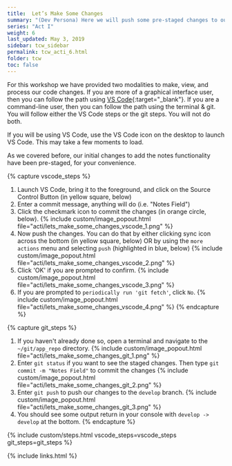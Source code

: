 ```yaml
---
title:  Let’s Make Some Changes
summary: "(Dev Persona) Here we will push some pre-staged changes to our develop feature branch"
series: "Act I"
weight: 6
last_updated: May 3, 2019
sidebar: tcw_sidebar
permalink: tcw_acti_6.html
folder: tcw
toc: false
---
```


For this workshop we have provided two modalities to make, view, and process our code changes. If you are more of a graphical interface user, then you can follow the path using [VS Code](https://code.visualstudio.com/){:target="_blank"}. If you are a command-line user, then you can follow the path using the terminal & git. You will follow either the VS Code steps or the git steps. You will not do both.

If you will be using VS Code, use the VS Code icon on the desktop to launch VS Code. This may take a few moments to load.

As we covered before, our initial changes to add the notes functionality have been pre-staged, for your convenience.

{% capture vscode_steps %}
1. Launch VS Code, bring it to the foreground, and click on the Source Control Button (in yellow square, below)
2. Enter a commit message, anything will do (i.e. "Notes Field")
3. Click the checkmark icon to commit the changes (in orange circle, below).
   {% include custom/image_popout.html file="acti/lets_make_some_changes_vscode_1.png" %}
4. Now push the changes. You can do that by either clicking sync icon across the bottom (in yellow square, below) OR by using the `more actions` menu and selecting `push` (highlighted in blue, below)
   {% include custom/image_popout.html file="acti/lets_make_some_changes_vscode_2.png" %}
5. Click 'OK' if you are prompted to confirm.
   {% include custom/image_popout.html file="acti/lets_make_some_changes_vscode_3.png" %}
6. If you are prompted to `periodically run 'git fetch'`, click `No`.
   {% include custom/image_popout.html file="acti/lets_make_some_changes_vscode_4.png" %}
{% endcapture %}

{% capture git_steps %}
1. If you haven't already done so, open a terminal and navigate to the `~/git/app_repo` directory.
   {% include custom/image_popout.html file="acti/lets_make_some_changes_git_1.png" %}
2. Enter `git status` if you want to see the staged changes. Then type `git commit -m "Notes Field"` to commit the changes
   {% include custom/image_popout.html file="acti/lets_make_some_changes_git_2.png" %}
3. Enter `git push` to push our changes to the `develop` branch.
   {% include custom/image_popout.html file="acti/lets_make_some_changes_git_3.png" %}
4. You should see some output return in your console with `develop -> develop` at the bottom.
{% endcapture %}

{% include custom/steps.html vscode_steps=vscode_steps git_steps=git_steps %}

{% include links.html %}